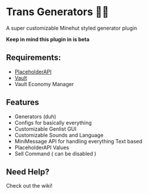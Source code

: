 # Trans Generators 🏳️‍⚧️
A super customizable Minehut styled generator plugin

**Keep in mind this plugin in is beta**

## Requirements:
- [PlaceholderAPI](https://github.com/PlaceholderAPI/PlaceholderAPI)
- [Vault](https://github.com/milkbowl/Vault)
- Vault Economy Manager

## Features
- Generators (duh)
- Configs for basically everything
- Customizable Genlist GUI
- Customizable Sounds and Language
- MiniMessage API for handling everything Text based
- PlaceholderAPI Values
- Sell Command ( can be disabled )


## Need Help?
Check out the wiki!
